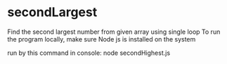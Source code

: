 # secondLargest

Find the second largest number from given array using single loop
To run the program locally, make sure Node js is installed on the system

run by this command in console: node secondHighest.js
